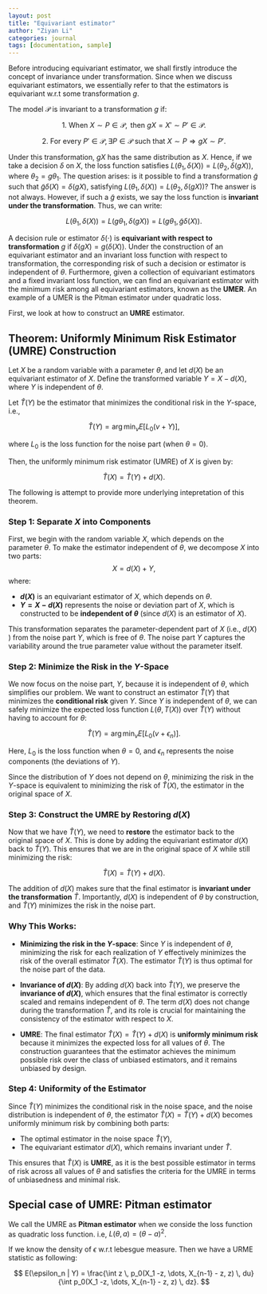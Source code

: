 ```yaml
---
layout: post
title: "Equivariant estimator"
author: "Ziyan Li"
categories: journal
tags: [documentation, sample]
---
```

Before introducing equivariant estimator, we shall firstly introduce the concept of invariance under transformation. Since when we discuss equivariant estimators, we essentially refer to that the estimators is equivariant w.r.t some transformation $g$.

The model $\mathcal{P}$ is invariant to a transformation $g$ if:

$$
\text{1. When } X \sim P \in \mathcal{P}, \text{ then } gX = X' \sim P' \in \mathcal{P}.
$$

$$
\text{2. For every } P' \in \mathcal{P}, \, \exists P \in \mathcal{P} \text{ such that } X \sim P \Rightarrow gX \sim P'.
$$

Under this transformation, $gX$ has the same distribution as $X$. Hence, if we take a decision $\delta$ on $X$, the loss function satisfies $L(\theta_1, \delta(X)) = L(\theta_2, \delta(gX))$, where $\theta_2 = g\theta_1$. The question arises: is it possible to find a transformation $\tilde{g}$ such that $\tilde{g} \delta(X) = \delta(gX)$, satisfying $L(\theta_1, \delta(X)) = L(\theta_2, \delta(gX))$? The answer is not always. However, if such a $\tilde{g}$ exists, we say the loss function is **invariant under the transformation**. Thus, we can write:

$$
L(\theta_1, \delta(X)) = L(g\theta_1, \delta(gX)) = L(g\theta_1, \tilde{g} \delta(X)).
$$

A decision rule or estimator $\delta(\cdot)$ is **equivariant with respect to transformation** $g$ if $\delta(gX) = g(\delta(X))$. Under the construction of an equivariant estimator and an invariant loss function with respect to transformation, the corresponding risk of such a decision or estimator is independent of $\theta$. Furthermore, given a collection of equivariant estimators and a fixed invariant loss function, we can find an equivariant estimator with the minimum risk among all equivariant estimators, known as the **UMER**. An example of a UMER is the Pitman estimator under quadratic loss.

First, we look at how to construct an **UMRE** estimator.

## **Theorem: Uniformly Minimum Risk Estimator (UMRE) Construction**

Let $X$ be a random variable with a parameter $\theta$, and let $d(X)$ be an equivariant estimator of $X$. Define the transformed variable $Y = X - d(X)$, where $Y$ is independent of $\theta$.

Let $\hat{T}(Y)$ be the estimator that minimizes the conditional risk in the $Y$-space, i.e.,

$$
\hat{T}(Y) = \arg \min_{v} E[L_0(v + Y)],
$$

where $L_0$ is the loss function for the noise part (when $\theta = 0$).

Then, the uniformly minimum risk estimator (UMRE) of $X$ is given by:

$$
\hat{T}(X) = \hat{T}(Y) + d(X).
$$

The following is attempt to provide more underlying intepretation of this theorem.

### **Step 1: Separate $X$ into Components**
First, we begin with the random variable $X$, which depends on the parameter $\theta$. To make the estimator independent of $\theta$, we decompose $X$ into two parts:
$$
X = d(X) + Y,
$$
where:
- **$d(X)$** is an equivariant estimator of $X$, which depends on $\theta$.
- **$Y = X - d(X)$** represents the noise or deviation part of $X$, which is constructed to be **independent of $\theta$** (since $d(X)$ is an estimator of $X$).

This transformation separates the parameter-dependent part of $X$ (i.e., $d(X)$ ) from the noise part $Y$, which is free of $\theta$. The noise part $Y$ captures the variability around the true parameter value without the parameter itself.

### **Step 2: Minimize the Risk in the $Y$-Space**
We now focus on the noise part, $Y$, because it is independent of $\theta$, which simplifies our problem. We want to construct an estimator $\hat{T}(Y)$ that minimizes the **conditional risk** given $Y$. Since $Y$ is independent of $\theta$, we can safely minimize the expected loss function $L(\theta, T(X))$ over $\hat{T}(Y)$ without having to account for $\theta$:

$$
\hat{T}(Y) = \arg \min_v E[L_0(v + \epsilon_n)].
$$

Here, $L_0$ is the loss function when $\theta = 0$, and $\epsilon_n$ represents the noise components (the deviations of $Y$).

Since the distribution of $Y$ does not depend on $\theta$, minimizing the risk in the $Y$-space is equivalent to minimizing the risk of $\hat{T}(X)$, the estimator in the original space of $X$.

### **Step 3: Construct the UMRE by Restoring $d(X)$**
Now that we have $\hat{T}(Y)$, we need to **restore** the estimator back to the original space of $X$. This is done by adding the equivariant estimator $d(X)$ back to $\hat{T}(Y)$. This ensures that we are in the original space of $X$ while still minimizing the risk:

$$
\hat{T}(X) = \hat{T}(Y) + d(X).
$$

The addition of $d(X)$ makes sure that the final estimator is **invariant under the transformation** $\hat{T}$. Importantly, $d(X)$ is independent of $\theta$ by construction, and $\hat{T}(Y)$ minimizes the risk in the noise part.

### **Why This Works:**
- **Minimizing the risk in the $Y$-space**: Since $Y$ is independent of $\theta$, minimizing the risk for each realization of $Y$ effectively minimizes the risk of the overall estimator $\hat{T}(X)$. The estimator $\hat{T}(Y)$ is thus optimal for the noise part of the data.
  
- **Invariance of $d(X)$**: By adding $d(X)$ back into $\hat{T}(Y)$, we preserve the **invariance of $d(X)$**, which ensures that the final estimator is correctly scaled and remains independent of $\theta$. The term $d(X)$ does not change during the transformation $\hat{T}$, and its role is crucial for maintaining the consistency of the estimator with respect to $X$.

- **UMRE**: The final estimator $\hat{T}(X) = \hat{T}(Y) + d(X)$ is **uniformly minimum risk** because it minimizes the expected loss for all values of $\theta$. The construction guarantees that the estimator achieves the minimum possible risk over the class of unbiased estimators, and it remains unbiased by design.

### **Step 4: Uniformity of the Estimator**
Since $\hat{T}(Y)$ minimizes the conditional risk in the noise space, and the noise distribution is independent of $\theta$, the estimator $\hat{T}(X) = \hat{T}(Y) + d(X)$ becomes uniformly minimum risk by combining both parts:
- The optimal estimator in the noise space $\hat{T}(Y)$,
- The equivariant estimator $d(X)$, which remains invariant under $\hat{T}$.

This ensures that $\hat{T}(X)$ is **UMRE**, as it is the best possible estimator in terms of risk across all values of $\theta$ and satisfies the criteria for the UMRE in terms of unbiasedness and minimal risk.

## Special case of UMRE: Pitman estimator

We call the UMRE as **Pitman estimator** when we conside the loss function as quadratic loss function. i.e, $L(\theta,a)=(\theta-a)^2$.

If we know the density of $\epsilon$ w.r.t lebesgue measure. Then we have a URME statistic as following:

$$
E(\epsilon_n | Y) = \frac{\int z \, p_0(X_1 -z, \dots, X_{n-1} - z, z) \, du}{\int p_0(X_1 -z, \dots, X_{n-1} - z, z) \, dz}.
$$

